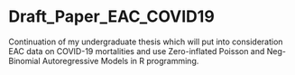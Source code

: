 # Draft_Paper_EAC_COVID19
Continuation of my undergraduate thesis which will put into consideration EAC data on COVID-19 mortalities and use Zero-inflated Poisson and Neg-Binomial Autoregressive Models in R programming.
